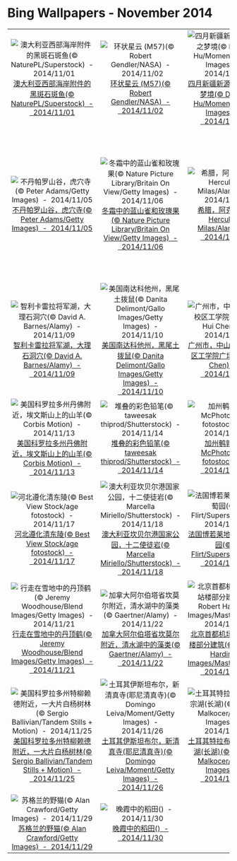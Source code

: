 # Bing Wallpapers - November 2014

| | | | |
|:-------------------------:|:-------------------------:|:-------------------------:|:-------------------------:|
| ![澳大利亚西部海岸附件的黑斑石斑鱼(© NaturePL/Superstock)  -  2014/11/01](https://bing.ee123.net/img/cn/fhd/2014/11/01.jpg)[澳大利亚西部海岸附件的黑斑石斑鱼(© NaturePL/Superstock)  -  2014/11/01](https://bing.ee123.net/img/cn/fhd/2014/11/01.jpg) | ![环状星云 (M57)(© Robert Gendler/NASA)  -  2014/11/02](https://bing.ee123.net/img/cn/fhd/2014/11/02.jpg)[环状星云 (M57)(© Robert Gendler/NASA)  -  2014/11/02](https://bing.ee123.net/img/cn/fhd/2014/11/02.jpg) | ![四月新疆新源县的春之梦境(© Danny Hu/Moment/Getty Images)  -  2014/11/03](https://bing.ee123.net/img/cn/fhd/2014/11/03.jpg)[四月新疆新源县的春之梦境(© Danny Hu/Moment/Getty Images)  -  2014/11/03](https://bing.ee123.net/img/cn/fhd/2014/11/03.jpg) | ![长江三峡(© View Stock/Getty Images)  -  2014/11/04](https://bing.ee123.net/img/cn/fhd/2014/11/04.jpg)[长江三峡(© View Stock/Getty Images)  -  2014/11/04](https://bing.ee123.net/img/cn/fhd/2014/11/04.jpg) |
| ![不丹帕罗山谷，虎穴寺(© Peter Adams/Getty Images)  -  2014/11/05](https://bing.ee123.net/img/cn/fhd/2014/11/05.jpg)[不丹帕罗山谷，虎穴寺(© Peter Adams/Getty Images)  -  2014/11/05](https://bing.ee123.net/img/cn/fhd/2014/11/05.jpg) | ![冬霜中的蓝山雀和玫瑰果(© Nature Picture Library/Britain On View/Getty Images)  -  2014/11/06](https://bing.ee123.net/img/cn/fhd/2014/11/06.jpg)[冬霜中的蓝山雀和玫瑰果(© Nature Picture Library/Britain On View/Getty Images)  -  2014/11/06](https://bing.ee123.net/img/cn/fhd/2014/11/06.jpg) | ![希腊，阿克华(© Hercules Milas/Alamy)  -  2014/11/07](https://bing.ee123.net/img/cn/fhd/2014/11/07.jpg)[希腊，阿克华(© Hercules Milas/Alamy)  -  2014/11/07](https://bing.ee123.net/img/cn/fhd/2014/11/07.jpg) | ![德国柏林墙，东区画廊， Shamil Gimajew的《我们是一家人》(© Andreas Muhs/Agencja Fotograficzna Caro/Alamy)  -  2014/11/08](https://bing.ee123.net/img/cn/fhd/2014/11/08.jpg)[德国柏林墙，东区画廊， Shamil Gimajew的《我们是一家人》(© Andreas Muhs/Agencja Fotograficzna Caro/Alamy)  -  2014/11/08](https://bing.ee123.net/img/cn/fhd/2014/11/08.jpg) |
| ![智利卡雷拉将军湖，大理石洞穴(© David A. Barnes/Alamy)  -  2014/11/09](https://bing.ee123.net/img/cn/fhd/2014/11/09.jpg)[智利卡雷拉将军湖，大理石洞穴(© David A. Barnes/Alamy)  -  2014/11/09](https://bing.ee123.net/img/cn/fhd/2014/11/09.jpg) | ![美国南达科他州，黑尾土拨鼠(© Danita Delimont/Gallo Images/Getty Images)  -  2014/11/10](https://bing.ee123.net/img/cn/fhd/2014/11/10.jpg)[美国南达科他州，黑尾土拨鼠(© Danita Delimont/Gallo Images/Getty Images)  -  2014/11/10](https://bing.ee123.net/img/cn/fhd/2014/11/10.jpg) | ![广州市，中山大学东校区工学院广场(© Hui Chen)  -  2014/11/11](https://bing.ee123.net/img/cn/fhd/2014/11/11.jpg)[广州市，中山大学东校区工学院广场(© Hui Chen)  -  2014/11/11](https://bing.ee123.net/img/cn/fhd/2014/11/11.jpg) | ![马达加斯加，自然保护区的环尾狐猴(© Art Wolfe/Alamy)  -  2014/11/12](https://bing.ee123.net/img/cn/fhd/2014/11/12.jpg)[马达加斯加，自然保护区的环尾狐猴(© Art Wolfe/Alamy)  -  2014/11/12](https://bing.ee123.net/img/cn/fhd/2014/11/12.jpg) |
| ![美国科罗拉多州丹佛附近，埃文斯山上的山羊(© Corbis Motion)  -  2014/11/13](https://bing.ee123.net/img/cn/fhd/2014/11/13.jpg)[美国科罗拉多州丹佛附近，埃文斯山上的山羊(© Corbis Motion)  -  2014/11/13](https://bing.ee123.net/img/cn/fhd/2014/11/13.jpg) | ![堆叠的彩色铅笔(© taweesak thiprod/Shutterstock)  -  2014/11/14](https://bing.ee123.net/img/cn/fhd/2014/11/14.jpg)[堆叠的彩色铅笔(© taweesak thiprod/Shutterstock)  -  2014/11/14](https://bing.ee123.net/img/cn/fhd/2014/11/14.jpg) | ![加州鹌鹑(© McPhoto/age fotostock)  -  2014/11/15](https://bing.ee123.net/img/cn/fhd/2014/11/15.jpg)[加州鹌鹑(© McPhoto/age fotostock)  -  2014/11/15](https://bing.ee123.net/img/cn/fhd/2014/11/15.jpg) | ![广西桂林，阳朔附近(© wu kailiang/Alamy)  -  2014/11/16](https://bing.ee123.net/img/cn/fhd/2014/11/16.jpg)[广西桂林，阳朔附近(© wu kailiang/Alamy)  -  2014/11/16](https://bing.ee123.net/img/cn/fhd/2014/11/16.jpg) |
| ![河北遵化清东陵(© Best View Stock/age fotostock)  -  2014/11/17](https://bing.ee123.net/img/cn/fhd/2014/11/17.jpg)[河北遵化清东陵(© Best View Stock/age fotostock)  -  2014/11/17](https://bing.ee123.net/img/cn/fhd/2014/11/17.jpg) | ![澳大利亚坎贝尔港国家公园，十二使徒岩(© Marcella Miriello/Shutterstock)  -  2014/11/18](https://bing.ee123.net/img/cn/fhd/2014/11/18.jpg)[澳大利亚坎贝尔港国家公园，十二使徒岩(© Marcella Miriello/Shutterstock)  -  2014/11/18](https://bing.ee123.net/img/cn/fhd/2014/11/18.jpg) | ![法国博若莱地区的葡萄园(© Flirt/Superstock)  -  2014/11/19](https://bing.ee123.net/img/cn/fhd/2014/11/19.jpg)[法国博若莱地区的葡萄园(© Flirt/Superstock)  -  2014/11/19](https://bing.ee123.net/img/cn/fhd/2014/11/19.jpg) | ![纳米比亚埃托沙国家公园，相互问候的平原斑马(© Mogens Trolle/Shutterstock)  -  2014/11/20](https://bing.ee123.net/img/cn/fhd/2014/11/20.jpg)[纳米比亚埃托沙国家公园，相互问候的平原斑马(© Mogens Trolle/Shutterstock)  -  2014/11/20](https://bing.ee123.net/img/cn/fhd/2014/11/20.jpg) |
| ![行走在雪地中的丹顶鹤(© Jeremy Woodhouse/Blend Images/Getty Images)  -  2014/11/21](https://bing.ee123.net/img/cn/fhd/2014/11/21.jpg)[行走在雪地中的丹顶鹤(© Jeremy Woodhouse/Blend Images/Getty Images)  -  2014/11/21](https://bing.ee123.net/img/cn/fhd/2014/11/21.jpg) | ![加拿大阿尔伯塔省坎莫尔附近，清水湖中的藻类(© Gaertner/Alamy)  -  2014/11/22](https://bing.ee123.net/img/cn/fhd/2014/11/22.jpg)[加拿大阿尔伯塔省坎莫尔附近，清水湖中的藻类(© Gaertner/Alamy)  -  2014/11/22](https://bing.ee123.net/img/cn/fhd/2014/11/22.jpg) | ![北京首都机场T3航站楼部分建筑(© Robert Harding Images/Masterfile)  -  2014/11/23](https://bing.ee123.net/img/cn/fhd/2014/11/23.jpg)[北京首都机场T3航站楼部分建筑(© Robert Harding Images/Masterfile)  -  2014/11/23](https://bing.ee123.net/img/cn/fhd/2014/11/23.jpg) | ![意大利威尼斯，建筑与运河(© James C. Martin)  -  2014/11/24](https://bing.ee123.net/img/cn/fhd/2014/11/24.jpg)[意大利威尼斯，建筑与运河(© James C. Martin)  -  2014/11/24](https://bing.ee123.net/img/cn/fhd/2014/11/24.jpg) |
| ![美国科罗拉多州特柳赖德附近，一大片白杨树林(© Sergio Ballivian/Tandem Stills + Motion)  -  2014/11/25](https://bing.ee123.net/img/cn/fhd/2014/11/25.jpg)[美国科罗拉多州特柳赖德附近，一大片白杨树林(© Sergio Ballivian/Tandem Stills + Motion)  -  2014/11/25](https://bing.ee123.net/img/cn/fhd/2014/11/25.jpg) | ![土耳其伊斯坦布尔，新清真寺(耶尼清真寺)(© Domingo Leiva/Moment/Getty Images)  -  2014/11/26](https://bing.ee123.net/img/cn/fhd/2014/11/26.jpg)[土耳其伊斯坦布尔，新清真寺(耶尼清真寺)(© Domingo Leiva/Moment/Getty Images)  -  2014/11/26](https://bing.ee123.net/img/cn/fhd/2014/11/26.jpg) | ![土耳其特拉布宗，乌宗湖(长湖)(© Ozcan Malkocer/Getty Images)  -  2014/11/27](https://bing.ee123.net/img/cn/fhd/2014/11/27.jpg)[土耳其特拉布宗，乌宗湖(长湖)(© Ozcan Malkocer/Getty Images)  -  2014/11/27](https://bing.ee123.net/img/cn/fhd/2014/11/27.jpg) | ![日本北海道，吃瓜子的花栗鼠(© Shutterstock)  -  2014/11/28](https://bing.ee123.net/img/cn/fhd/2014/11/28.jpg)[日本北海道，吃瓜子的花栗鼠(© Shutterstock)  -  2014/11/28](https://bing.ee123.net/img/cn/fhd/2014/11/28.jpg) |
| ![苏格兰的野猫(© Alan Crawford/Getty Images)  -  2014/11/29](https://bing.ee123.net/img/cn/fhd/2014/11/29.jpg)[苏格兰的野猫(© Alan Crawford/Getty Images)  -  2014/11/29](https://bing.ee123.net/img/cn/fhd/2014/11/29.jpg) | ![晚霞中的稻田()  -  2014/11/30](https://bing.ee123.net/img/cn/fhd/2014/11/30.jpg)[晚霞中的稻田()  -  2014/11/30](https://bing.ee123.net/img/cn/fhd/2014/11/30.jpg) |  |  |
